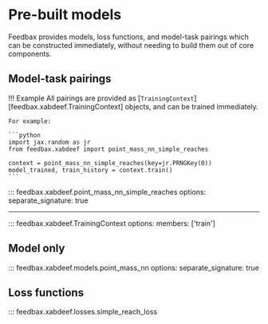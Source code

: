 # Pre-built models

Feedbax provides models, loss functions, and model-task pairings which can be constructed immediately, without needing to build them out of core components.

## Model-task pairings

!!! Example
    All pairings are provided as [`TrainingContext`][feedbax.xabdeef.TrainingContext] objects, and can be
    trained immediately.

    For example:

    ```python
    import jax.random as jr
    from feedbax.xabdeef import point_mass_nn_simple_reaches

    context = point_mass_nn_simple_reaches(key=jr.PRNGKey(0))
    model_trained, train_history = context.train()
    ```

::: feedbax.xabdeef.point_mass_nn_simple_reaches
    options:
        separate_signature: true

---

::: feedbax.xabdeef.TrainingContext
    options:
        members: ['train']


## Model only

::: feedbax.xabdeef.models.point_mass_nn
    options:
        separate_signature: true

## Loss functions

::: feedbax.xabdeef.losses.simple_reach_loss